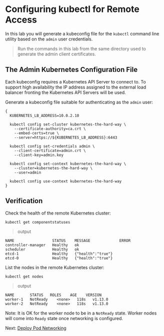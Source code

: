 # Configuring kubectl for Remote Access

In this lab you will generate a kubeconfig file for the `kubectl` command line utility based on the `admin` user credentials.

> Run the commands in this lab from the same directory used to generate the admin client certificates.

## The Admin Kubernetes Configuration File

Each kubeconfig requires a Kubernetes API Server to connect to. To support high availability the IP address assigned to the external load balancer fronting the Kubernetes API Servers will be used.

Generate a kubeconfig file suitable for authenticating as the `admin` user:

```
{
  KUBERNETES_LB_ADDRESS=10.0.2.10

  kubectl config set-cluster kubernetes-the-hard-way \
    --certificate-authority=ca.crt \
    --embed-certs=true \
    --server=https://${KUBERNETES_LB_ADDRESS}:6443

  kubectl config set-credentials admin \
    --client-certificate=admin.crt \
    --client-key=admin.key

  kubectl config set-context kubernetes-the-hard-way \
    --cluster=kubernetes-the-hard-way \
    --user=admin

  kubectl config use-context kubernetes-the-hard-way
}
```

## Verification

Check the health of the remote Kubernetes cluster:

```
kubectl get componentstatuses
```

> output

```
NAME                 STATUS    MESSAGE             ERROR
controller-manager   Healthy   ok
scheduler            Healthy   ok
etcd-1               Healthy   {"health":"true"}
etcd-0               Healthy   {"health":"true"}
```

List the nodes in the remote Kubernetes cluster:

```
kubectl get nodes
```

> output

```
NAME       STATUS   ROLES    AGE    VERSION
worker-1   NotReady    <none>   118s   v1.13.0
worker-2   NotReady    <none>   118s   v1.13.0
```
Note: It is OK for the worker node to be in a `NotReady` state. Worker nodes will come into `Ready` state once networking is configured.

Next: [Deploy Pod Networking](12-configure-pod-networking.md)
